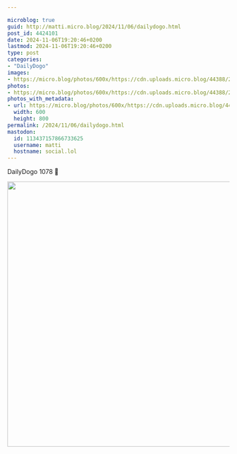 ```yaml
---

microblog: true
guid: http://matti.micro.blog/2024/11/06/dailydogo.html
post_id: 4424101
date: 2024-11-06T19:20:46+0200
lastmod: 2024-11-06T19:20:46+0200
type: post
categories:
- "DailyDogo"
images:
- https://micro.blog/photos/600x/https://cdn.uploads.micro.blog/44388/2024/d5fcc272b098478c8349825f3cf3f644.jpg
photos:
- https://micro.blog/photos/600x/https://cdn.uploads.micro.blog/44388/2024/d5fcc272b098478c8349825f3cf3f644.jpg
photos_with_metadata:
- url: https://micro.blog/photos/600x/https://cdn.uploads.micro.blog/44388/2024/d5fcc272b098478c8349825f3cf3f644.jpg
  width: 600
  height: 800
permalink: /2024/11/06/dailydogo.html
mastodon:
  id: 113437157866733625
  username: matti
  hostname: social.lol
---
```

DailyDogo 1078 🐶

<img src="/media/uploads/2024/d5fcc272b098478c8349825f3cf3f644.jpg" width="600" alt="" />
